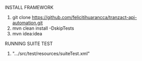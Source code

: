 INSTALL FRAMEWORK

1. git clone https://github.com/felicitihuarancca/tranzact-api-automation.git
2. mvn clean install -DskipTests
3. mvn idea:idea

RUNNING SUITE TEST

1. ".../src/test/resources/suiteTest.xml"




